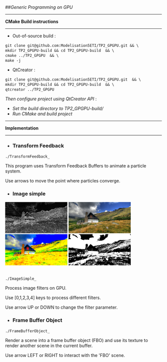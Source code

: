 

##*Generic Programming on GPU*

-----
**CMake Build instructions**

-----
  - Out-of-source build :
 ```
git clone git@github.com:Modelisation5ETI/TP2_GPGPU.git && \
mkdir TP2_GPGPU-build && cd TP2_GPGPU-build  && \
cmake ../TP2_GPGPU  && \
make -j
 
 ```
  - QtCreator :
 ```
git clone git@github.com:Modelisation5ETI/TP2_GPGPU.git  && \
mkdir TP2_GPGPU-build && cd TP2_GPGPU-build  && \
qtcreator ../TP2_GPGPU
 
 ```
  *Then configure project using QtCreator API* : 
   - *Set the build directory to TP2_GPGPU-build/*
   - *Run CMake and build project*


-----
**Implementation**

-----

 - ### Transform Feedback
 ```
 ./TransformFeedback_
 ```
 
 This program uses Transform Feedback Buffers to animate a particle system.
 
 Use arrows to move the point where particles converge.
 
 - ### Image simple

 <img src="./Screenshots/contour.png" alt="SobelFilter" width="200" height="100" />
 <img src="./Screenshots/blur.png" alt="Blur" width="200" height="100" />
 <img src="./Screenshots/sat1.png" alt="Saturation" width="200" height="100" />
 <img src="./Screenshots/threshold.png" alt="Threshold" width="200" height="100" />
 <br></br>
   
   
 
 ```
 ./ImageSimple_
 ``` 
 Process image filters on GPU.
 
 Use [0,1,2,3,4] keys to process different filters.
 
 Use arrow UP or DOWN to change the filter parameter.

 - ### Frame Buffer Object
 ```
 ./FrameBufferObject_
 ```
 Render a scene into a frame buffer object (FBO) and use its texture to render another scene in the current buffer.
 
 Use arrow LEFT or RIGHT to interact with the 'FBO' scene.
